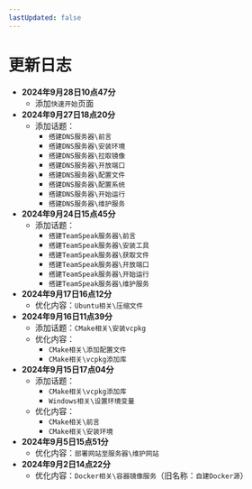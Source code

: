 ```yaml
---
lastUpdated: false
---
```


# 更新日志

- **2024年9月28日10点47分**
    - 添加```快速开始```页面
- **2024年9月27日18点20分**
    - 添加话题：
        - ```搭建DNS服务器\前言```
        - ```搭建DNS服务器\安装环境```
        - ```搭建DNS服务器\拉取镜像```
        - ```搭建DNS服务器\开放端口```
        - ```搭建DNS服务器\配置文件```
        - ```搭建DNS服务器\配置系统```
        - ```搭建DNS服务器\开始运行```
        - ```搭建DNS服务器\维护服务```
- **2024年9月24日15点45分**
    - 添加话题：
        - ```搭建TeamSpeak服务器\前言```
        - ```搭建TeamSpeak服务器\安装工具```
        - ```搭建TeamSpeak服务器\获取文件```
        - ```搭建TeamSpeak服务器\开放端口```
        - ```搭建TeamSpeak服务器\开始运行```
        - ```搭建TeamSpeak服务器\维护服务```
- **2024年9月17日16点12分**
    - 优化内容：```Ubuntu相关\压缩文件```
- **2024年9月16日11点39分**
    - 添加话题：```CMake相关\安装vcpkg```
    - 优化内容：
        - ```CMake相关\添加配置文件```
        - ```CMake相关\vcpkg添加库```
- **2024年9月15日17点04分**
    - 添加话题：
        - ```CMake相关\vcpkg添加库```
        - ```Windows相关\设置环境变量```
    - 优化内容：
        - ```CMake相关\前言```
        - ```CMake相关\安装环境```
- **2024年9月5日15点51分**
    - 优化内容：```部署网站至服务器\维护网站```
- **2024年9月2日14点22分**
    - 优化内容：```Docker相关\容器镜像服务```（旧名称：```自建Docker源```）